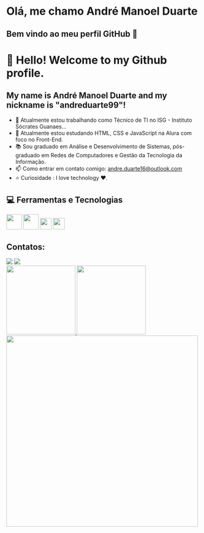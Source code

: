 # Olá, me chamo André Manoel Duarte
## Bem vindo ao meu perfil GitHub 👋

# 👋 Hello! Welcome to my Github profile.
## My name is André Manoel Duarte and my nickname is "andreduarte99"!

- 🔭 Atualmente estou trabalhando como Técnico de TI no ISG - Instituto Sócrates Guanaes...
- 🎒 Atualmente estou estudando HTML, CSS e JavaScript na Alura com foco no Front-End.
- :books: Sou graduado em Análise e Desenvolvimento de Sistemas, pós-graduado em Redes de Computadores e Gestão da Tecnologia da Informação.
- 📫 Como entrar em contato comigo: andre.duarte16@outlook.com
- :star: Curiosidade : I love technology ❤️.

## :computer: Ferramentas e Tecnologias

<img src="https://cdn.jsdelivr.net/gh/devicons/devicon/icons/html5/html5-original-wordmark.svg" width="40px" height="40px"/> <img src="https://cdn.jsdelivr.net/gh/devicons/devicon/icons/css3/css3-original-wordmark.svg" width="40px" height="40px"/> <img src="https://cdn.jsdelivr.net/gh/devicons/devicon/icons/javascript/javascript-original.svg" width="30px" height="30px" /> <img src="https://cdn.jsdelivr.net/gh/devicons/devicon/icons/linux/linux-original.svg" width="30px" height="30px"/>


## Contatos:

<div>
<a href="https://www.instagram.com/andre.duarte99/" target="_blank"><img loading="lazy" src="https://img.shields.io/badge/-Instagram-%23E4405F?style=for-the-badge&logo=instagram&logoColor=white" target="_blank"></a>
<a href="https://www.linkedin.com/in/andr%C3%A9-duarte-0252b3257/" target="_blank"><img loading="lazy" src="https://img.shields.io/badge/-LinkedIn-%230077B5?style=for-the-badge&logo=linkedin&logoColor=white" target="_blank"></a>   
</div>

<div>
<a href="https://github.com/andreduarte99">
<img loading="lazy" height="180em" src="https://github-readme-stats.vercel.app/api/top-langs/?username=andreduarte99&layout=compact&langs_count=7&theme=dracula"/>
<img loading="lazy" height="180em" src="https://github-readme-stats.vercel.app/api?username=andreduarte99&show_icons=true&theme=dracula&include_all_commits=true&count_private=true"/>
</div>




<img src="https://github.com/andreduarte99/andreduarte99/assets/42449246/8b4a1e0d-2c3e-4f78-aaf7-9709717ab2a8)" width="500px" height="500px" />


